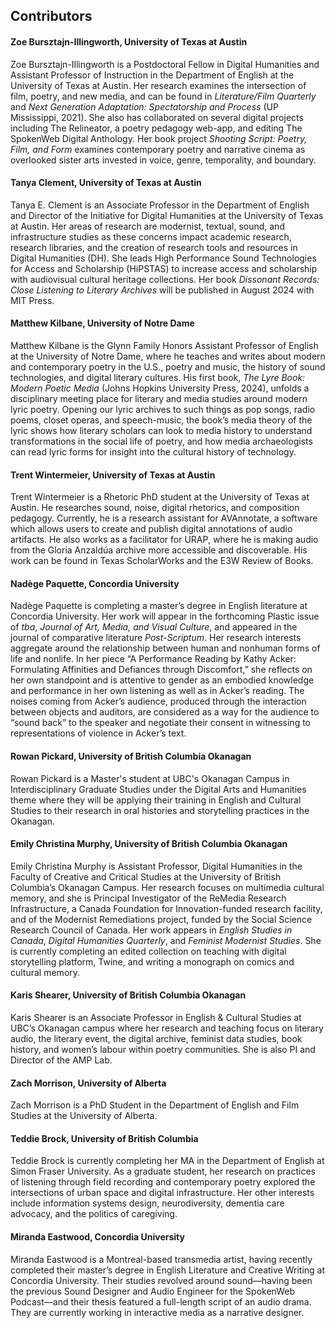 
## Contributors

#### **Zoe Bursztajn-Illingworth, University of Texas at Austin** 
Zoe Bursztajn-Illingworth is a Postdoctoral Fellow in Digital Humanities and Assistant Professor of Instruction in the Department of English at the University of Texas at Austin. Her research examines the intersection of film, poetry, and new media, and can be found in *Literature/Film Quarterly* and *Next Generation Adaptation: Spectatorship and Process* (UP Mississippi, 2021). She also has collaborated on several digital projects including The Relineator, a poetry pedagogy web-app, and editing The SpokenWeb Digital Anthology. Her book project *Shooting Script: Poetry, Film, and Form* examines contemporary poetry and narrative cinema as overlooked sister arts invested in voice, genre, temporality, and boundary. 

#### **Tanya Clement, University of Texas at Austin**
Tanya E. Clement is an Associate Professor in the Department of English and Director of the
Initiative for Digital Humanities at the University of Texas at Austin. Her areas of research are
modernist, textual, sound, and infrastructure studies as these concerns impact academic research,
research libraries, and the creation of research tools and resources in Digital Humanities (DH).
She leads High Performance Sound Technologies for Access and Scholarship (HiPSTAS) to
increase access and scholarship with audiovisual cultural heritage collections. Her book
*Dissonant Records: Close Listening to Literary Archives* will be published in August 2024 with
MIT Press.

#### **Matthew Kilbane, University of Notre Dame**
Matthew Kilbane is the Glynn Family Honors Assistant Professor of English at the University of Notre Dame, where he teaches and writes about modern and contemporary poetry in the U.S., poetry and music, the history of sound technologies, and digital literary cultures. His first book, *The Lyre Book: Modern Poetic Media* (Johns Hopkins University Press, 2024), unfolds a disciplinary meeting place for literary and media studies around modern lyric poetry. Opening our lyric archives to such things as pop songs, radio poems, closet operas, and speech-music, the book’s media theory of the lyric shows how literary scholars can look to media history to understand transformations in the social life of poetry, and how media archaeologists can read lyric forms for insight into the cultural history of technology.

#### **Trent Wintermeier, University of Texas at Austin**
Trent Wintermeier is a Rhetoric PhD student at the University of Texas at Austin. He researches sound, noise, digital rhetorics, and composition pedagogy. Currently, he is a research assistant for AVAnnotate, a software which allows users to create and publish digital annotations of audio artifacts. He also works as a facilitator for URAP, where he is making audio from the Gloria Anzaldúa archive more accessible and discoverable. His work can be found in Texas ScholarWorks and the E3W Review of Books.

#### **Nadège Paquette, Concordia University** 
Nadège Paquette is completing a master’s degree in English literature at Concordia University. Her work will appear in the forthcoming Plastic issue of *tba*, *Journal of Art, Media, and Visual Culture*, and appeared in the journal of comparative literature *Post-Scriptum*. Her research interests aggregate around the relationship between human and nonhuman forms of life and nonlife. In her piece “A Performance Reading by Kathy Acker: Formulating Affinities and Defiances through Discomfort,” she reflects on her own standpoint and is attentive to gender as an embodied knowledge and performance in her own listening as well as in Acker’s reading. The noises coming from Acker’s audience, produced through the interaction between objects and auditors, are considered as a way for the audience to “sound back” to the speaker and negotiate their consent in witnessing to representations of violence in Acker’s text.

#### **Rowan Pickard, University of British Columbia Okanagan** 
Rowan Pickard is a Master's student at UBC's Okanagan Campus in Interdisciplinary Graduate Studies under the Digital Arts and Humanities theme where they will be applying their training in English and Cultural Studies to their research in oral histories and storytelling practices in the Okanagan.

#### **Emily Christina Murphy, University of British Columbia Okanagan** 
Emily Christina Murphy is Assistant Professor, Digital Humanities in the Faculty of Creative and Critical Studies at the University of British Columbia’s Okanagan Campus. Her research focuses on multimedia cultural memory, and she is Principal Investigator of the ReMedia Research Infrastructure, a Canada Foundation for Innovation-funded research facility, and of the Modernist Remediations project, funded by the Social Science Research Council of Canada. Her work appears in *English Studies in Canada*, *Digital Humanities Quarterly*, and *Feminist Modernist Studies*. She is currently completing an edited collection on teaching with digital storytelling platform, Twine, and writing a monograph on comics and cultural memory.

#### **Karis Shearer, University of British Columbia Okanagan**
Karis Shearer is an Associate Professor in English & Cultural Studies at UBC’s Okanagan campus where her research and teaching focus on literary audio, the literary event, the digital archive, feminist data studies, book history, and women’s labour within poetry communities. She is also PI and Director of the AMP Lab.

#### **Zach Morrison, University of Alberta**
Zach Morrison is a PhD Student in the Department of English and Film Studies at the University of Alberta. 

#### **Teddie Brock, University of British Columbia** 
Teddie Brock is currently completing her MA in the Department of English at Simon Fraser University. As a graduate student, her research on practices of listening through field recording and contemporary poetry explored the intersections of urban space and digital infrastructure. Her other interests include information systems design, neurodiversity, dementia care advocacy, and the politics of caregiving.

#### **Miranda Eastwood, Concordia University** 
Miranda Eastwood is a Montreal-based transmedia artist, having recently completed their master’s degree in English Literature and Creative Writing at Concordia University. Their studies revolved around sound—having been the previous Sound Designer and Audio Engineer for the SpokenWeb Podcast—and their thesis featured a full-length script of an audio drama. They are currently working in interactive media as a narrative designer. 

